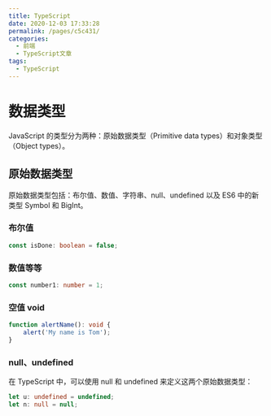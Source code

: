 ```yaml
---
title: TypeScript
date: 2020-12-03 17:33:28
permalink: /pages/c5c431/
categories:
  - 前端
  - TypeScript文章
tags:
  - TypeScript
---
```


 
# 数据类型

JavaScript 的类型分为两种：原始数据类型（Primitive data types）和对象类型（Object types）。

## 原始数据类型
原始数据类型包括：布尔值、数值、字符串、null、undefined 以及 ES6 中的新类型 Symbol 和 BigInt。

### 布尔值

``` typeScript
const isDone: boolean = false;
```

### 数值等等
```typeScript
const number1: number = 1; 
```
### 空值 void

```typeScript
function alertName(): void {
    alert('My name is Tom');
}
```
### null、undefined
在 TypeScript 中，可以使用 null 和 undefined 来定义这两个原始数据类型：
```typeScript
let u: undefined = undefined;
let n: null = null;
```